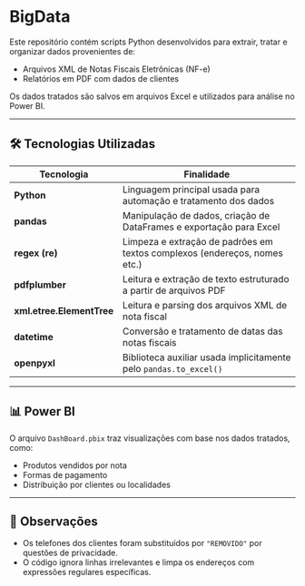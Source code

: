 # BigData

Este repositório contém scripts Python desenvolvidos para extrair, tratar e organizar dados provenientes de:
- Arquivos XML de Notas Fiscais Eletrônicas (NF-e)
- Relatórios em PDF com dados de clientes

Os dados tratados são salvos em arquivos Excel e utilizados para análise no Power BI.

---

## 🛠 Tecnologias Utilizadas

| Tecnologia | Finalidade |
|------------|------------|
| **Python** | Linguagem principal usada para automação e tratamento dos dados |
| **pandas** | Manipulação de dados, criação de DataFrames e exportação para Excel |
| **regex (re)** | Limpeza e extração de padrões em textos complexos (endereços, nomes etc.) |
| **pdfplumber** | Leitura e extração de texto estruturado a partir de arquivos PDF |
| **xml.etree.ElementTree** | Leitura e parsing dos arquivos XML de nota fiscal |
| **datetime** | Conversão e tratamento de datas das notas fiscais |
| **openpyxl** | Biblioteca auxiliar usada implicitamente pelo `pandas.to_excel()` |

---

## 📊 Power BI

O arquivo `DashBoard.pbix` traz visualizações com base nos dados tratados, como:
- Produtos vendidos por nota
- Formas de pagamento
- Distribuição por clientes ou localidades


---

## 📌 Observações

- Os telefones dos clientes foram substituídos por `"REMOVIDO"` por questões de privacidade.
- O código ignora linhas irrelevantes e limpa os endereços com expressões regulares específicas.

